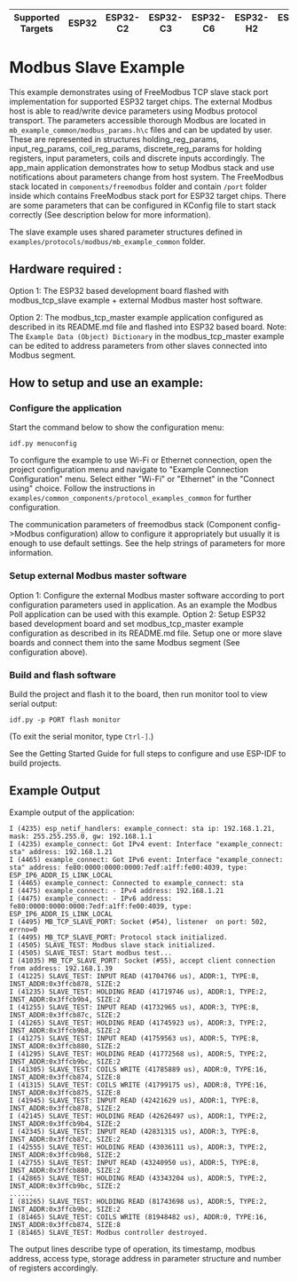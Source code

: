 | Supported Targets | ESP32 | ESP32-C2 | ESP32-C3 | ESP32-C6 | ESP32-H2 | ESP32-S2 | ESP32-S3 |
| ----------------- | ----- | -------- | -------- | -------- | -------- | -------- | -------- |

# Modbus Slave Example

This example demonstrates using of FreeModbus TCP slave stack port implementation for supported ESP32 target chips. The external Modbus host is able to read/write device parameters using Modbus protocol transport. The parameters accessible thorough Modbus are located in `mb_example_common/modbus_params.h\c` files and can be updated by user.
These are represented in structures holding_reg_params, input_reg_params, coil_reg_params, discrete_reg_params for holding registers, input parameters, coils and discrete inputs accordingly. The app_main application demonstrates how to setup Modbus stack and use notifications about parameters change from host system.
The FreeModbus stack located in `components/freemodbus` folder and contain `/port` folder inside which contains FreeModbus stack port for ESP32 target chips. There are some parameters that can be configured in KConfig file to start stack correctly (See description below for more information).

The slave example uses shared parameter structures defined in ```examples/protocols/modbus/mb_example_common``` folder.

## Hardware required :
Option 1:
The ESP32 based development board flashed with modbus_tcp_slave example + external Modbus master host software.

Option 2:
The modbus_tcp_master example application configured as described in its README.md file and flashed into ESP32 based board.
Note: The ```Example Data (Object) Dictionary``` in the modbus_tcp_master example can be edited to address parameters from other slaves connected into Modbus segment.

## How to setup and use an example:

### Configure the application
Start the command below to show the configuration menu:
```
idf.py menuconfig
```

To configure the example to use Wi-Fi or Ethernet connection, open the project configuration menu and navigate to "Example Connection Configuration" menu. Select either "Wi-Fi" or "Ethernet" in the "Connect using" choice.
Follow the instructions in `examples/common_components/protocol_examples_common` for further configuration.

The communication parameters of freemodbus stack (Component config->Modbus configuration) allow to configure it appropriately but usually it is enough to use default settings.
See the help strings of parameters for more information.

### Setup external Modbus master software
Option 1:
Configure the external Modbus master software according to port configuration parameters used in application.
As an example the Modbus Poll application can be used with this example.
Option 2:
Setup ESP32 based development board and set modbus_tcp_master example configuration as described in its README.md file.
Setup one or more slave boards and connect them into the same Modbus segment (See configuration above).

### Build and flash software
Build the project and flash it to the board, then run monitor tool to view serial output:
```
idf.py -p PORT flash monitor
```

(To exit the serial monitor, type ``Ctrl-]``.)

See the Getting Started Guide for full steps to configure and use ESP-IDF to build projects.

## Example Output
Example output of the application:
```
I (4235) esp_netif_handlers: example_connect: sta ip: 192.168.1.21, mask: 255.255.255.0, gw: 192.168.1.1
I (4235) example_connect: Got IPv4 event: Interface "example_connect: sta" address: 192.168.1.21
I (4465) example_connect: Got IPv6 event: Interface "example_connect: sta" address: fe80:0000:0000:0000:7edf:a1ff:fe00:4039, type: ESP_IP6_ADDR_IS_LINK_LOCAL
I (4465) example_connect: Connected to example_connect: sta
I (4475) example_connect: - IPv4 address: 192.168.1.21
I (4475) example_connect: - IPv6 address: fe80:0000:0000:0000:7edf:a1ff:fe00:4039, type: ESP_IP6_ADDR_IS_LINK_LOCAL
I (4495) MB_TCP_SLAVE_PORT: Socket (#54), listener  on port: 502, errno=0
I (4495) MB_TCP_SLAVE_PORT: Protocol stack initialized.
I (4505) SLAVE_TEST: Modbus slave stack initialized.
I (4505) SLAVE_TEST: Start modbus test...
I (41035) MB_TCP_SLAVE_PORT: Socket (#55), accept client connection from address: 192.168.1.39
I (41225) SLAVE_TEST: INPUT READ (41704766 us), ADDR:1, TYPE:8, INST_ADDR:0x3ffcb878, SIZE:2
I (41235) SLAVE_TEST: HOLDING READ (41719746 us), ADDR:1, TYPE:2, INST_ADDR:0x3ffcb9b4, SIZE:2
I (41255) SLAVE_TEST: INPUT READ (41732965 us), ADDR:3, TYPE:8, INST_ADDR:0x3ffcb87c, SIZE:2
I (41265) SLAVE_TEST: HOLDING READ (41745923 us), ADDR:3, TYPE:2, INST_ADDR:0x3ffcb9b8, SIZE:2
I (41275) SLAVE_TEST: INPUT READ (41759563 us), ADDR:5, TYPE:8, INST_ADDR:0x3ffcb880, SIZE:2
I (41295) SLAVE_TEST: HOLDING READ (41772568 us), ADDR:5, TYPE:2, INST_ADDR:0x3ffcb9bc, SIZE:2
I (41305) SLAVE_TEST: COILS WRITE (41785889 us), ADDR:0, TYPE:16, INST_ADDR:0x3ffcb874, SIZE:8
I (41315) SLAVE_TEST: COILS WRITE (41799175 us), ADDR:8, TYPE:16, INST_ADDR:0x3ffcb875, SIZE:8
I (41945) SLAVE_TEST: INPUT READ (42421629 us), ADDR:1, TYPE:8, INST_ADDR:0x3ffcb878, SIZE:2
I (42145) SLAVE_TEST: HOLDING READ (42626497 us), ADDR:1, TYPE:2, INST_ADDR:0x3ffcb9b4, SIZE:2
I (42345) SLAVE_TEST: INPUT READ (42831315 us), ADDR:3, TYPE:8, INST_ADDR:0x3ffcb87c, SIZE:2
I (42555) SLAVE_TEST: HOLDING READ (43036111 us), ADDR:3, TYPE:2, INST_ADDR:0x3ffcb9b8, SIZE:2
I (42755) SLAVE_TEST: INPUT READ (43240950 us), ADDR:5, TYPE:8, INST_ADDR:0x3ffcb880, SIZE:2
I (42865) SLAVE_TEST: HOLDING READ (43343204 us), ADDR:5, TYPE:2, INST_ADDR:0x3ffcb9bc, SIZE:2
......
I (81265) SLAVE_TEST: HOLDING READ (81743698 us), ADDR:5, TYPE:2, INST_ADDR:0x3ffcb9bc, SIZE:2
I (81465) SLAVE_TEST: COILS WRITE (81948482 us), ADDR:0, TYPE:16, INST_ADDR:0x3ffcb874, SIZE:8
I (81465) SLAVE_TEST: Modbus controller destroyed.
```
The output lines describe type of operation, its timestamp, modbus address, access type, storage address in parameter structure and number of registers accordingly.

